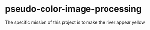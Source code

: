 # pseudo-color-image-processing
The specific mission of this project is to make the river appear yellow
